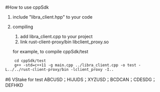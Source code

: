 #How to use cppSdk
1. include "libra_client.hpp" to your code
2. compiling 
    1. add libra_client.cpp to your project
    2. link rust-client-proxy/bin libclient_proxy.so    
    
    for example, to compile cppSdk/test 
```
    cd cppSdk/test
    g++ -std=c++11 -g main.cpp ../libra_client.cpp -o test -L../../rust-client-proxy/bin -lclient_proxy -I..
```

#6 VStake for test
    ABCUSD；HIJUDS；XYZUSD；BCDCAN；CDESDG；DEFHKD